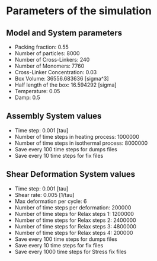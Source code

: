 # Parameters of the simulation


## Model and System parameters

- Packing fraction: 0.55
- Number of particles: 8000
- Number of Cross-Linkers: 240
- Number of Monomers: 7760
- Cross-Linker Concentration: 0.03
- Box Volume: 36556.683636 [sigma^3]
- Half length of the box: 16.594292 [sigma]
- Temperature: 0.05
- Damp: 0.5

 ## Assembly System values 

- Time step: 0.001 [tau]
- Number of time steps in heating process: 1000000
- Number of time steps in isothermal process: 8000000
- Save every 100 time steps for dumps files
- Save every 10 time steps for fix files

 ## Shear Deformation System values 

- Time step: 0.001 [tau]
- Shear rate: 0.005 [1/tau]
- Max deformation per cycle: 6
- Number of time steps per deformation: 200000
- Number of time steps for Relax steps 1: 1200000
- Number of time steps for Relax steps 2: 2400000
- Number of time steps for Relax steps 3: 4800000
- Number of time steps for Relax steps 4: 200000
- Save every 100 time steps for dumps files
- Save every 10 time steps for fix files
- Save every 1000 time steps for Stress fix files
